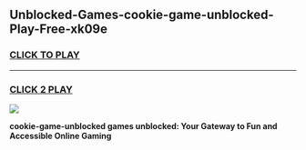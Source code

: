 
## Unblocked-Games-cookie-game-unblocked-Play-Free-xk09e
<h3>
<a href="https://premium76.site?title=cookie-game-unblocked&ref=23A">CLICK TO PLAY</a></h3>
<hr>

<h3>
<a href="https://premium76.site?title=cookie-game-unblocked&ref=23A">CLICK 2 PLAY</a>
  
</h3>

<a href="https://premium76.site?title=cookie-game-unblocked&ref=23A"><img src="https://clearcache.store/games.png"></a>


**cookie-game-unblocked games unblocked: Your Gateway to Fun and Accessible Online Gaming**
